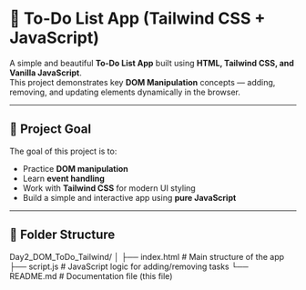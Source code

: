 # 🧾 To-Do List App (Tailwind CSS + JavaScript)

A simple and beautiful **To-Do List App** built using **HTML, Tailwind CSS, and Vanilla JavaScript**.  
This project demonstrates key **DOM Manipulation** concepts — adding, removing, and updating elements dynamically in the browser.

---

## 🎯 Project Goal

The goal of this project is to:
- Practice **DOM manipulation**
- Learn **event handling**
- Work with **Tailwind CSS** for modern UI styling
- Build a simple and interactive app using **pure JavaScript**

---

## 🧩 Folder Structure

Day2_DOM_ToDo_Tailwind/
│
├── index.html # Main structure of the app
├── script.js # JavaScript logic for adding/removing tasks
└── README.md # Documentation file (this file)